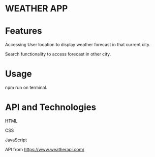 # WEATHER APP

# Features

Accessing User location to display weather forecast in that current city.

Search functionality to access forecast in other city.

# Usage

npm run on terminal.

# API and Technologies

HTML

CSS

JavaScript

API from https://www.weatherapi.com/
